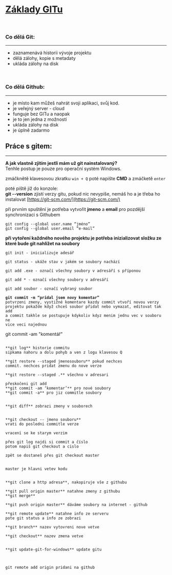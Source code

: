 # <ins> Základy GITu</ins>
<p>&nbsp;</p>

### Co dělá Git:
___
* zaznamenává historii vývoje projektu
* dělá zálohy, kopie s metadaty
* ukláda zálohy na disk
<p>&nbsp;</p>


### Co dělá Github:
___
* je místo kam můžeš nahrát svoji aplikaci, svůj kod.
* je veřejný server - cloud 
* funguje bez GITu a naopak
* je to jen jedna z možností
* ukláda zálohy na disk
* je úplně zadarmo

## Práce s gitem:
___ 
**A jak vlastně zjitím jestli mám už git nainstalovaný?**\
Tenhle postup je pouze pro operační systém Windows.

zmáčknětě klavesovou zkratku `win + Q` poté napište **CMD** a zmáčketě `enter`

poté piště již do konzole:\
**git --version** zjistí verzy gitu, pokud nic nevypíše, nemáš ho 
a je třeba ho instalovat [https://git-scm.com/](https://git-scm.com/)

při prvním spuštění je potřeba vytvořit **jmeno** a **email**
pro pozdější synchronizaci s Githubem

```
git config --global user.name “jméno”
git config --global user.email “e-mail”
```
**při vytoření každného nového projektu je potřeba inizializovat složku
ze které bude git nahlížet na soubory**
```
git init - inicializuje adesář 
```
```
git status - ukáže stav v jakém se soubory nachází
```
```
git add .exe - označí všechny soubory v adresáří s příponou 
```
```
git add * - označí všechny soubory v adresáří 
```
```
git add soubor - označí vybraný soubor
``` 

<code>**git commit -m “pridal jsem novy komentar”** potvrzeni zmeny, vystižné komentare
kazdy commit vtvoří novou verzy projektu
pokažde když chceš soubor přidat nebo vymazat, editovat tak add a commit
takhle se postupuje kdykoliv kdyz menim jednu vec v souboru ne vice veci najednou
</code>

git commit -am "komentář" 
```

**git log** historie commitu
sipkama nahoru a dolu pohyb a ven z logu klavesou Q

**git restore --staged jmenosouboru** pokud nechces
commit. nechces pridat zmenu do nove verze

**git restore --staged .** všechno v adresari

přeskočeni git add
**git commit -am ‘komentar’** pro nové soubory
**git commit -a** pro jiz commitle soubory


**git diff** zobrazi zmeny v souborech


**git checkout -- jmeno souboru** 
vrati do posledni commitle verze

vracenï se ke starym verzim

přes git log najdi si commit a číslo
potom napiš git checkout a cislo

zpět se dostaneš přes git checkout master


master je hlavni vetev kodu


**git clone a http adresa**, nakopiruje vše z githubu

**git pull origin master** natahne zmeny z githubu
**git merge** 

**git push origin master** dáváme soubory na internet - github

**git remote update** natahne info ze serveru
pote git status a info ze zobrazi

**git branch** nazev vytovreni nove vetve

**git checkout** nazev zmena vetve 


**git update-git-for-windows** update gitu 



git remote add origin pridani na github



